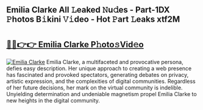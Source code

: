 ## Emilia Clarke All 𝙻eaked 𝙽u𝚍es - Part-1DX 𝙿hotos B𝚒kini 𝚅𝚒deo - Hot 𝙿art 𝙻eaks xtf2M

# <h2><a href="http://ld1i6t.urlbe.top/?page=Emilia+Clarke">🔗🔗👉👉 Emilia Clarke P𝚑oto𝚜Vid𝚎o</a></h2>

[![Emilia Clarke](https://i.imgur.com/eBuTRDB.gif)](http://ld1i6t.urlbe.top/?page=Emilia+Clarke)
Emilia Clarke, a multifaceted and provocative persona, defies easy description. Her unique approach to creating a web presence has fascinated and provoked spectators, generating debates on privacy, artistic expression, and the complexities of digital communities. Regardless of her future decisions, her mark on the virtual community is indelible. Unyielding determination and undeniable magnetism propel Emilia Clarke to new heights in the digital community.
